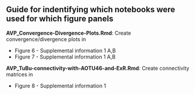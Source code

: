 ## Guide for indentifying which notebooks were used for which figure panels

**AVP_Convergence-Divergence-Plots.Rmd**: Create convergence/divergence plots in
* Figure 6 - Supplemental information 1 A,B
* Figure 7 - Supplemental information 1 A,B

**AVP_TuBu-connectivity-with-AOTU46-and-ExR.Rmd**: Create connectivity matrices in
* Figure 8 - Supplemental information 1
